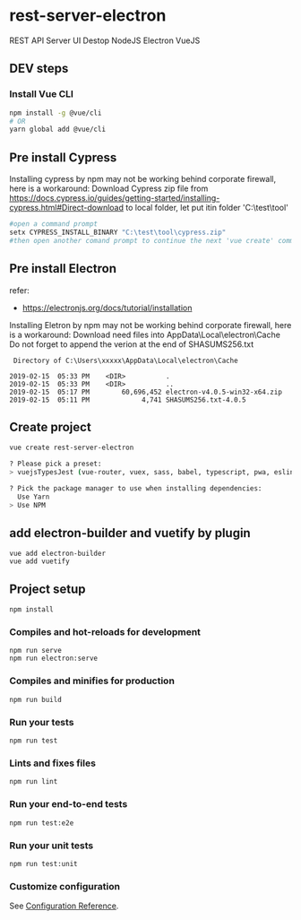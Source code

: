 # rest-server-electron
REST API Server UI Destop NodeJS Electron VueJS

## DEV steps
### Install Vue CLI
```bash
npm install -g @vue/cli
# OR
yarn global add @vue/cli
```

## Pre install Cypress
Installing cypress by npm may not be working behind corporate firewall, here is a workaround:
Download Cypress zip file from https://docs.cypress.io/guides/getting-started/installing-cypress.html#Direct-download to local folder, let put itin folder 'C:\test\tool\'

```bash
#open a command prompt
setx CYPRESS_INSTALL_BINARY "C:\test\tool\cypress.zip"
#then open another comand prompt to continue the next 'vue create' commmad
```
## Pre install Electron
refer:
 - https://electronjs.org/docs/tutorial/installation

Installing Eletron by npm may not be working behind corporate firewall, here is a workaround:
Download need files into AppData\Local\electron\Cache
Do not forget to append the verion at the end of SHASUMS256.txt 

```
 Directory of C:\Users\xxxxx\AppData\Local\electron\Cache

2019-02-15  05:33 PM    <DIR>          .
2019-02-15  05:33 PM    <DIR>          ..
2019-02-15  05:17 PM        60,696,452 electron-v4.0.5-win32-x64.zip
2019-02-15  05:11 PM             4,741 SHASUMS256.txt-4.0.5
```

## Create project
```bash
vue create rest-server-electron

? Please pick a preset:
> vuejsTypesJest (vue-router, vuex, sass, babel, typescript, pwa, eslint, unit-jest, e2e-cypress)

? Pick the package manager to use when installing dependencies:
  Use Yarn
> Use NPM
```

## add electron-builder and vuetify by plugin
```
vue add electron-builder
vue add vuetify
```
## Project setup
```
npm install
```

### Compiles and hot-reloads for development
```
npm run serve
npm run electron:serve
```

### Compiles and minifies for production
```
npm run build
```

### Run your tests
```
npm run test
```

### Lints and fixes files
```
npm run lint
```

### Run your end-to-end tests
```
npm run test:e2e
```

### Run your unit tests
```
npm run test:unit
```

### Customize configuration
See [Configuration Reference](https://cli.vuejs.org/config/).
